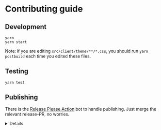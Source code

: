 # Contributing guide

## Development

```shell
yarn
yarn start
```

Note: if you are editing `src/client/theme/**/*.css`, you should run `yarn postbuild` each time you edited these files.

## Testing

```shell
yarn test
```

## Publishing

There is the [Release Please Action](https://github.com/google-github-actions/release-please-action) bot to handle publishing. Just merge the relevant release-PR, no worries.

<details>

Alternatively, publish manually:

```shell
yarn release
git push --follow-tags --atomic
yarn build && npm publish
```

</details>
